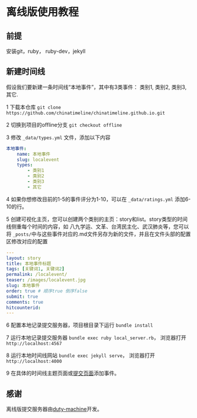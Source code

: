 # 离线版使用教程
## 前提
安装git，ruby， ruby-dev，jekyll

## 新建时间线
假设我们要新建一条时间线“本地事件”，其中有3类事件： 类别1, 类别2, 类别3, 其它.

1 下载本仓库 `git clone https://github.com/chinatimeline/chinatimeline.github.io.git`

2 切换到项目的offline分支 `git checkout offline`

3 修改 `_data/types.yml` 文件，添加以下内容
```YAML
本地事件:
    name: 本地事件
    slug: localevent
    types:
        - 类别1
        - 类别2
        - 类别3
        - 其它
```

4 如果你想修改目前的1-5的事件评分为1-10，可以在 `_data/ratings.yml` 添加6-10的行。

5 创建可视化主页，您可以创建两个类别的主页：story和list。story类型的时间线侧重每个时间的内容，如 八九学运、文革、台湾民主化、武汉肺炎等，您可以将 `_posts/`中与这些事件对应的.md文件另存为新的文件，并且在文件头部的配置区修改对应的配置
```YAML
---
layout: story
title: 本地事件标题
tags: [关键词1, 关键词2]
permalink: /localevent/
teaser: /images/localevent.jpg
slug: 本地事件
order: true # 顺序true 倒序false
submit: true
comments: true
hitcounterid:
---

```

6 配置本地记录提交服务器，项目根目录下运行 `bundle install`

7 运行本地记录提交服务器 `bundle exec ruby local_server.rb`， 浏览器打开 `http://localhost:4567`

8 运行本地时间线网站 `bundle exec jekyll serve`， 浏览器打开 `http://localhost:4000`

9 在具体的时间线主题页面或[提交页面](http://localhost:4000/form)添加事件。

## 感谢
离线版提交服务器由[duty-machine](https://github.com/duty-machine)开发。
